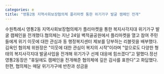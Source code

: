 ```yaml
---
categories: e
title: "영통2동 지역사회보장협의체 플리마켓 통한 위기가구 발굴 캠페인 전개"
---
```

수원특례시 영통2동 지역사회보장협의체가 플리마켓을 통한 복지사각지대 위기가구 발굴 캠페인을 전개했다.협의체는 지난 24일 벽적골공원에서 플리마켓을 열고 참여 주민들에게 위기 이웃에 대한 관심과 동 행정복지센터 제보를 당부하는 리블릿을 배부했다.김옥인 협의체 위원장은 "이웃에 대한 관심이 복지의 시작"이라며 "앞으로도 다양한 형태의 복지사각지대 발굴사업을 전개해 위기가구 선제 대응에 힘쓰겠다"고 말했다.정선 영통2동장은 "휴일에도 캠페인을 전개해준 협의체에 깊은 감사를 표한다"고 화답했다.한편, 협의체는 매달 위기가구에 반찬과 성금을